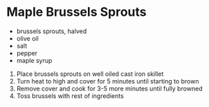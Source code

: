 # Maple Brussels Sprouts

* brussels sprouts, halved
* olive oil
* salt
* pepper
* maple syrup

1. Place brussels sprouts on well oiled cast iron skillet
1. Turn heat to high and cover for 5 minutes until starting to brown
1. Remove cover and cook for 3-5 more minutes until fully browned
1. Toss brussels with rest of ingredients
